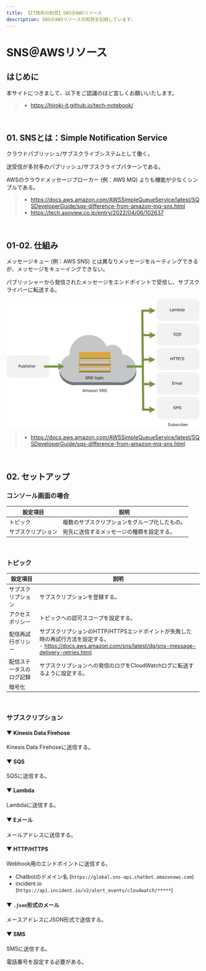 ```yaml
---
title: 【IT技術の知見】SNS＠AWSリソース
description: SNS＠AWSリソースの知見を記録しています。
---
```


# SNS＠AWSリソース

## はじめに

本サイトにつきまして、以下をご認識のほど宜しくお願いいたします。

> - https://hiroki-it.github.io/tech-notebook/

<br>

## 01. SNSとは：Simple Notification Service

クラウドパブリッシュ/サブスクライブシステムとして働く。

送受信が多対多のパブリッシュ/サブスクライブパターンである。

AWSのクラウドメッセージブローカー (例：AWS MQ) よりも機能が少なくシンプルである。

> - https://docs.aws.amazon.com/AWSSimpleQueueService/latest/SQSDeveloperGuide/sqs-difference-from-amazon-mq-sns.html
> - https://tech.asoview.co.jp/entry/2022/04/06/102637

<br>

## 01-02. 仕組み

メッセージキュー (例：AWS SNS) とは異なりメッセージをルーティングできるが、メッセージをキューイングできない。

パブリッシャーから発信されたメッセージをエンドポイントで受信し、サブスクライバーに転送する。

![SNSとは](https://raw.githubusercontent.com/hiroki-it/tech-notebook-images/master/images/SNSとは.png)

> - https://docs.aws.amazon.com/AWSSimpleQueueService/latest/SQSDeveloperGuide/sqs-difference-from-amazon-mq-sns.html

<br>

## 02. セットアップ

### コンソール画面の場合

| 設定項目           | 説明                                           |
| ------------------ | ---------------------------------------------- |
| トピック           | 複数のサブスクリプションをグループ化したもの。 |
| サブスクリプション | 宛先に送信するメッセージの種類を設定する。     |

<br>

### トピック

| 設定項目                 | 説明                                                                                                                                                              |
| ------------------------ | ----------------------------------------------------------------------------------------------------------------------------------------------------------------- |
| サブスクリプション       | サブスクリプションを登録する。                                                                                                                                    |
| アクセスポリシー         | トピックへの認可スコープを設定する。                                                                                                                              |
| 配信再試行ポリシー       | サブスクリプションのHTTP/HTTPSエンドポイントが失敗した時の再試行方法を設定する。<br>- https://docs.aws.amazon.com/sns/latest/dg/sns-message-delivery-retries.html |
| 配信ステータスのログ記録 | サブスクリプションへの発信のログをCloudWatchログに転送するように設定する。                                                                                        |
| 暗号化                   |                                                                                                                                                                   |

<br>

### サブスクリプション

#### ▼ Kinesis Data Firehose

Kinesis Data Firehoseに送信する。

#### ▼ SQS

SQSに送信する。

#### ▼ Lambda

Lambdaに送信する。

#### ▼ Eメール

メールアドレスに送信する。

#### ▼ HTTP/HTTPS

Webhook用のエンドポイントに送信する。

- Chatbotのドメイン名 (`https://global.sns-api.chatbot.amazonaws.com`)
- incident.io (`https://api.incident.io/v2/alert_events/cloudwatch/*****`)

#### ▼ `.json`形式のメール

メースアドレスにJSON形式で送信する。

#### ▼ SMS

SMSに送信する。

電話番号を設定する必要がある。

<br>
